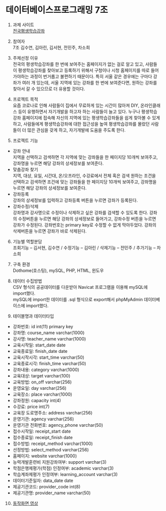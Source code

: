 <h1>데이터베이스프로그래밍 7조</h1>

1. 과제 사이트    
<a href="http://dbpt07.dothome.co.kr/">전국평생학습강좌</a>

2. 참여자  
7조 김수연, 김아린, 김서현, 전민주, 차소희

3. 주제선정 이유  
전국의 평생학습강좌를 한 번에 보여주는 홈페이지가 없는 걸로 알고 있고, 사람들이 평생학습강좌를 찾아보고 등록하기 위해서 구청이나 시청 홈페이지를 따로 들어가야하는 과정이 번거롭고 불편하기 때문이다. 특히 서울 같은 경우에는 구마다 강좌가 여러 개 있는데, 서울 지역에 있는 강좌를 한 번에 보여준다면, 원하는 강좌를 찾아서 갈 수 있으므로 더 유용할 것이다.

4. 프로젝트 목적  
요즘 코로나로 인해 사람들이 집에서 무료하게 있는 시간이 많아져 DIY, 온라인클래스 등이 유행하면서 자기개발을 하고자 하는 사람들이 늘고 있다. 누구나 평생학습강좌 홈페이지에 접속해 자신의 지역에 있는 평생학습강좌들을 쉽게 찾아볼 수 있게 하고, 사람들에게 평생학습강좌에 대한 접근성을 높여 평생학습강좌를 몰랐던 사람들이 더 많은 관심을 갖게 하고, 자기개발에 도움을 주도록 한다.

5. 프로젝트 기능  
- 강좌 안내  
지역을 선택하고 검색하면 각 지역에 맞는 강좌들을 한 페이지당 10개씩 보여주고, 강좌명을 누르면 해당 강좌의 상세정보를 보여준다.
- 맞춤강좌 찾기  
지역, 대상, 요일, 시간대, 온/오프라인, 수강료에서 전체 혹은 검색 원하는 조건을 선택하고 검색하면 조건에 맞는 강좌들을 한 페이지당 10개씩 보여주고, 강좌명을 누르면 해당 강좌의 상세정보를 보여준다.
- 강좌등록  
강좌의 상세정보를 입력하고 강좌등록 버튼을 누르면 강좌가 등록된다.
- 강좌수정/삭제  
강좌명과 강사명으로 수정이나 삭제하고 싶은 강좌를 검색할 수 있도록 한다. 강좌의 수정버튼을 누르면 해당 강좌의 상세정보로 들어가고, 강좌수정 버튼을 누르면 강좌가 수정된다. 강좌번호는 primary key로 수정할 수 없게 막아두었다. 강좌의 삭제버튼을 누르면 강좌가 바로 삭제된다.

6. 기능별 역할분담  
조회기능 – 김서현, 김수연 / 수정기능 – 김아린 / 삭제기능 – 전민주 / 추가기능 – 차소희

7. 구축 환경  
Dothome(호스팅), mySQL, PHP, HTML, 윈도우

8. 데이터 수집방법  
CSV 형식의 공공데이터를 다운받아 Navicat 프로그램을 이용해 mySQL에 import했다.  
mySQL에 import한 데이터를 .sql 형식으로 export해서 phpMyAdmin 데이터베이스에 import했다.

9. 테이블명과 데이터타입  
- 강좌번호: id int(11) primary key
- 강좌명: course_name varchar(1000)
- 강사명: teacher_name varchar(1000)
- 교육시작일: start_date date
- 교육종료일: finish_date date
- 교육시작시각: start_time varchar(50)
- 교육종료시각: finish_time varchar(50)
- 강좌내용: category varchar(1000)
- 교육대상: target varchar(100)
- 교육방법: on_off varchar(256)
- 운영요일: day varchar(256)
- 교육장소: place varchar(1000)
- 강좌정원: capacity int(4)
- 수강료: price int(7)
- 교육장 도로명주소: address varchar(256)
- 운영기관: agency varchar(256)
- 운영기관 전화번호: agency_phone varchar(50)
- 접수시작일: receipt_start date
- 접수종료일: receipt_finish date
- 접수방법: receipt_method varchar(1000)
- 선정방법: select_method varchar(256)
- 홈페이지: website varchar(1000)
- 능력개발훈련비 지원강좌여부: support varchar(3)
- 학점은행제평가(학점) 인정여부: academic varchar(3)
- 학습계좌제평가 인정여부: learning_account varchar(3)
- 데이터기준일자: data_date date
- 제공기관코드: provider_code int(8)
- 제공기관명: provider_name varchar(50)

10. <a href="https://youtu.be/xoh2EJVVgFk">동작화면 영상</a>  
